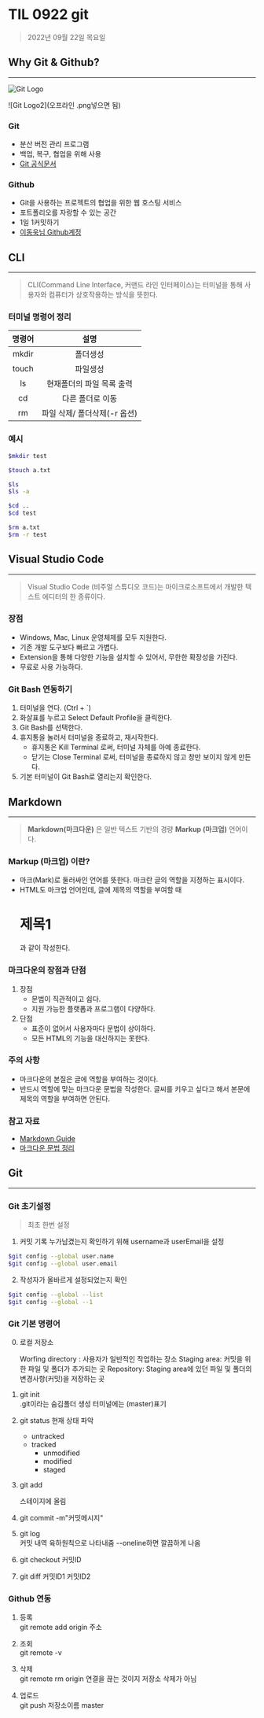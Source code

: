 # TIL 0922 git
> 2022년 09월 22일 목요일

## Why Git & Github?
---
![Git Logo](https://user-images.githubusercontent.com/49775540/168756716-68f9aebb-380f-4897-8141-78d8403f6113.png)

![Git Logo2](오프라인 .png넣으면 됨)

### Git
- 분산 버전 관리 프로그램
- 백업, 복구, 협업을 위해 사용
- [Git 공식문서](https://git-scm.com/book/ko/v2
)

### Github
- Git을 사용하는 프로젝트의 협업을 위한 웹 호스팅 서비스
- 포트폴리오를 자랑할 수 있는 공간
- 1일 1커밋하기
- [이동욱님 Github계정](https://github.com/jojoldu)

## CLI
---
> CLI(Command Line Interface, 커맨드 라인 인터페이스)는 터미널을 통해 사용자와 컴퓨터가 상호작용하는 방식을 뜻한다.

### 터미널 명령어 정리
| 명령어 | 설명 |
|:---:|:---:|
| mkdir | 폴더생성|
| touch    | 파일생성|
| ls      | 현재폴더의 파일 목록 출력|
|cd | 다른 폴더로 이동|
|rm | 파일 삭제/ 폴더삭제(-r 옵션) |

### 예시
```bash
$mkdir test

$touch a.txt

$ls
$ls -a

$cd ..
$cd test

$rm a.txt
$rm -r test
```

## Visual Studio Code
---
>Visual Studio Code (비주얼 스튜디오 코드)는 마이크로소프트에서 개발한 텍스트 에디터의 한 종류이다.

### 장점

- Windows, Mac, Linux 운영체제를 모두 지원한다.
- 기존 개발 도구보다 빠르고 가볍다.
- Extension을 통해 다양한 기능을 설치할 수 있어서, 무한한 확장성을 가진다.
- 무료로 사용 가능하다.

### Git Bash 연동하기

1. 터미널을 연다. (Ctrl + `)
2. 화살표를 누르고 Select Default Profile을 클릭한다.
3. Git Bash를 선택한다.
4. 휴지통을 눌러서 터미널을 종료하고, 재시작한다.
    - 휴지통은 Kill Terminal 로써, 터미널 자체를 아예 종료한다.
    - 닫기는 Close Terminal 로써, 터미널을 종료하지 않고 창만 보이지 않게 만든다.
5. 기본 터미널이 Git Bash로 열리는지 확인한다.



## Markdown
---
>**Markdown(마크다운)** 은 일반 텍스트 기반의 경량 **Markup (마크업)** 언어이다.

### Markup (마크업) 이란?

- 마크(Mark)로 둘러싸인 언어를 뜻한다. 마크란 글의 역할을 지정하는 표시이다.
- HTML도 마크업 언어인데, 글에 제목의 역할을 부여할 때 <h1>제목1</h1> 과 같이 작성한다.

### 마크다운의 장점과 단점

1. 장점
    - 문법이 직관적이고 쉽다.
    - 지원 가능한 플랫폼과 프로그램이 다양하다.
2. 단점
    - 표준이 없어서 사용자마다 문법이 상이하다.
    - 모든 HTML의 기능을 대신하지는 못한다.

### 주의 사항

- 마크다운의 본질은 글에 역할을 부여하는 것이다.
- 반드시 역할에 맞는 마크다운 문법을 작성한다. 글씨를 키우고 싶다고 해서 본문에 제목의 역할을 부여하면 안된다.

### 참고 자료

- [Markdown Guide]( https://www.markdownguide.org/basic-syntax/)
- [마크다운 문법 정리](https://gist.github.com/ihoneymon/652be052a0727ad59601)

## Git 
---
### Git 초기설정
>최초 한번 설정
1. 커밋 기록 누가남겼는지 확인하기 위해 username과 userEmail을 설정
```bash
$git config --global user.name
$git config --global user.email
```
2. 작성자가 올바르게 설정되었는지 확인
```bash
$git config --global --list
$git config --global --1
```

### Git 기본 명령어
0. 로컬 저장소

   Worfing directory : 사용자가 일반적인 작업하는 장소 
   Staging area: 커밋을 위한 파일 및 폴더가 추가되는 곳
    Repository: Staging area에 있던 파일 및 폴더의 변경사항(커밋)을 저장하는 곳

1.  git init   
   .git이라는 숨김폴더 생성
   터미널에는 (master)표기

2. git status 
   현재 상태 파악
   - untracked
   - tracked
     - unmodified
     - modified
     - staged
     
3. git add
   
   스테이지에 올림

4. git commit -m"커밋메시지"

5. git log   
   커밋 내역 육하원칙으로 나타내줌
   --oneline하면 깔끔하게 나옴

6.  git checkout 커밋ID

7.  git diff 커밋ID1 커밋ID2
      
### Github 연동
1. 등록   
   git remote add origin 주소

2. 조회   
   git remote -v

3. 삭제    
   git remote rm origin
   연결을 끊는 것이지 저장소 삭제가 아님

4. 업로드   
   git push 저장소이름 master
 